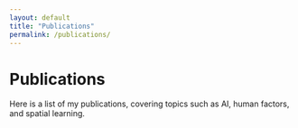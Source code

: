 ```yaml
---
layout: default
title: "Publications"
permalink: /publications/
---
```


<h1>Publications</h1>
<p>Here is a list of my publications, covering topics such as AI, human factors, and spatial learning.</p>

<div class="card-container">


</div>

